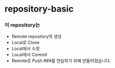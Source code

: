 # repository-basic
### 이 repository는
* Remote repository의 생성
* Local로 Clone
* LocaI에서 수정
* LocaI에서 Commit
* Remote로 Push
###를 연습하기 위해 만들어졌습니다.